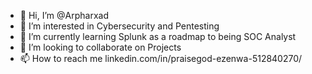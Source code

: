 - 👋 Hi, I’m @Arpharxad
- 👀 I’m interested in Cybersecurity and Pentesting 
- 🌱 I’m currently learning Splunk as a roadmap to being SOC Analyst
- 💞️ I’m looking to collaborate on Projects 
- 📫 How to reach me linkedin.com/in/praisegod-ezenwa-512840270/

<!---
Arpharxad/Arpharxad is a ✨ sSOC Analyst ✨ repository because its `README.md` (this file) appears on your GitHub profile.
You can click the Preview link to take a look at your changes.
--->
